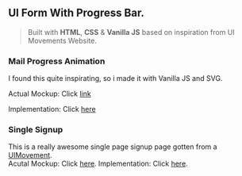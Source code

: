 ## UI Form With Progress Bar.

> Built with **HTML**, **CSS** & **Vanilla JS** based on inspiration from UI Movements Website.  

### Mail Progress Animation
I found this quite inspirating, so i made it with Vanilla JS and SVG. 

Actual Mockup: Click [link](https://uimovement.com/ui/3178/mail-progress-animation/)  

Implementation: Click [here](https://owonwo.github.io/ui-design/index.html)

  
  
### Single Signup 
This is a really awesome single page signup page gotten from a [UIMovement](https://uimovement.com/).  
Acutal Mockup: Click [here](https://owonwo.github.io/ui-design/single-signup.html). 
Implementation: Click [here](https://uimovement.com/design/one-field-form/). 
